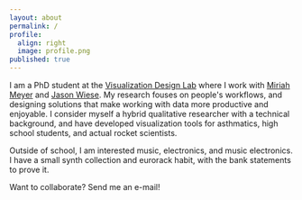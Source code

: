```yaml
---
layout: about
permalink: /
profile:
  align: right
  image: profile.png
published: true
---
```


I am a PhD student at the [Visualization Design Lab](https://vdl.sci.utah.edu/) where I work with [Miriah Meyer](https://www.cs.utah.edu/~miriah/) and [Jason Wiese](https://www.cs.utah.edu/~wiese/).  My research fouses on people's workflows, and designing solutions that make working with data more productive and enjoyable.   I consider myself a hybrid qualitative researcher with a technical background, and have developed visualization tools for asthmatics, high school students, and actual rocket scientists. 

Outside of school, I am interested music, electronics, and music electronics.  I have a small synth collection and eurorack habit, with the bank statements to prove it.

Want to collaborate?  Send me an e-mail!
